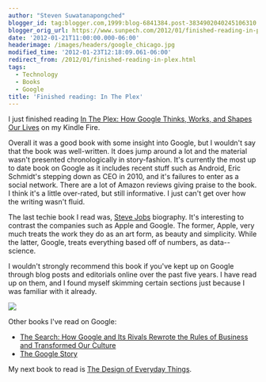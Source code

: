 ```yaml
---
author: "Steven Suwatanapongched"
blogger_id: tag:blogger.com,1999:blog-6841384.post-3834902040245106310
blogger_orig_url: https://www.sunpech.com/2012/01/finished-reading-in-plex.html
date: '2012-01-21T11:00:00.000-06:00'
headerimage: /images/headers/google_chicago.jpg
modified_time: '2012-01-23T12:18:09.061-06:00'
redirect_from: /2012/01/finished-reading-in-plex.html
tags:
  - Technology
  - Books
  - Google
title: 'Finished reading: In The Plex'
---
```



I just finished reading <a href="https://www.amazon.com/gp/product/B0054U53WG/ref=as_li_ss_tl?ie=UTF8&amp;tag=sunpech-20&amp;linkCode=as2&amp;camp=1789&amp;creative=390957&amp;creativeASIN=B0054U53WG">In The Plex: How Google Thinks, Works, and Shapes Our Lives</a> on my Kindle Fire.

Overall it was a good book with some insight into Google, but I wouldn't say that the book was well-written. It does jump around a lot and the material wasn't presented chronologically in story-fashion. It's currently the most up to date book on Google as it includes recent stuff such as Android, Eric Schmidt's stepping down as CEO in 2010, and it's failures to enter as a social network. There are a lot of Amazon reviews giving praise to the book. I think it's a little over-rated, but still informative. I just can't get over how the writing wasn't fluid.

The last techie book I read was, <a href="https://www.amazon.com/gp/product/1451648537/ref=as_li_ss_tl?ie=UTF8&amp;tag=sunpech-20&amp;linkCode=as2&amp;camp=1789&amp;creative=390957&amp;creativeASIN=1451648537">Steve Jobs</a> biography. It's interesting to contrast the companies such as Apple and Google. The former, Apple, very much treats the work they do as an art form, as beauty and simplicity. While the latter, Google, treats everything based off of numbers, as data-- science.

I wouldn't strongly recommend this book if you've kept up on Google through blog posts and editorials online over the past five years. I have read up on them, and I found myself skimming certain sections just because I was familiar with it already.

<a href="https://www.amazon.com/gp/product/B0054U53WG/ref=as_li_ss_il?ie=UTF8&amp;tag=sunpech-20&amp;linkCode=as2&amp;camp=1789&amp;creative=390957&amp;creativeASIN=B0054U53WG"><img   border="0" src="https://ws.assoc-amazon.com/widgets/q?_encoding=UTF8&amp;Format=_SL160_&amp;ASIN=B0054U53WG&amp;MarketPlace=US&amp;ID=AsinImage&amp;WS=1&amp;tag=sunpech-20&amp;ServiceVersion=20070822" /></a>

Other books I've read on Google:

<ul>
  <li><a href="https://www.amazon.com/gp/product/1591841410/ref=as_li_ss_tl?ie=UTF8&amp;tag=sunpech-20&amp;linkCode=as2&amp;camp=1789&amp;creative=390957&amp;creativeASIN=1591841410">The Search: How Google and Its Rivals Rewrote the Rules of Business and Transformed Our Culture</a></li>
  <li><a href="https://www.amazon.com/gp/product/B0028N72A8/ref=as_li_ss_tl?ie=UTF8&amp;tag=sunpech-20&amp;linkCode=as2&amp;camp=1789&amp;creative=390957&amp;creativeASIN=B0028N72A8">The Google Story</a></li>
</ul>

My next book to read is <a href="https://www.amazon.com/gp/product/0465067107/ref=as_li_ss_tl?ie=UTF8&amp;tag=sunpech-20&amp;linkCode=as2&amp;camp=1789&amp;creative=390957&amp;creativeASIN=0465067107">The Design of Everyday Things</a>.